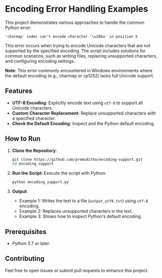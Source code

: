 # Encoding Error Handling Examples

This project demonstrates various approaches to handle the common Python error:

```
'charmap' codec can't encode character '\u20ba' in position X
```

This error occurs when trying to encode Unicode characters that are not supported by the specified encoding. The script includes solutions for common scenarios, such as writing files, replacing unsupported characters, and configuring encoding settings.

**Note:** This error commonly encountered in Windows environments where the default encoding (e.g., charmap or cp1252) lacks full Unicode support.

## Features

- **UTF-8 Encoding**: Explicitly encode text using `utf-8` to support all Unicode characters.
- **Custom Character Replacement**: Replace unsupported characters with a specified character.
- **Check the Default Encoding**: Inspect and the Python default encoding.

## How to Run

1. **Clone the Repository**:
   ```bash
   git clone https://github.com/premuditha/encoding-support.git
   cd encoding_support
   ```

2. **Run the Script**:
   Execute the script with Python:
   ```bash
   python encoding_support.py
   ```

3. **Output**:
   - Example 1: Writes the text to a file (`output_utf8.txt`) using `utf-8` encoding.
   - Example 2: Replaces unsupported characters in the text.
   - Example 3: Shows how to inspect Python's default encoding.

## Prerequisites

- Python 3.7 or later.
## Contributing

Feel free to open issues or submit pull requests to enhance this project.
